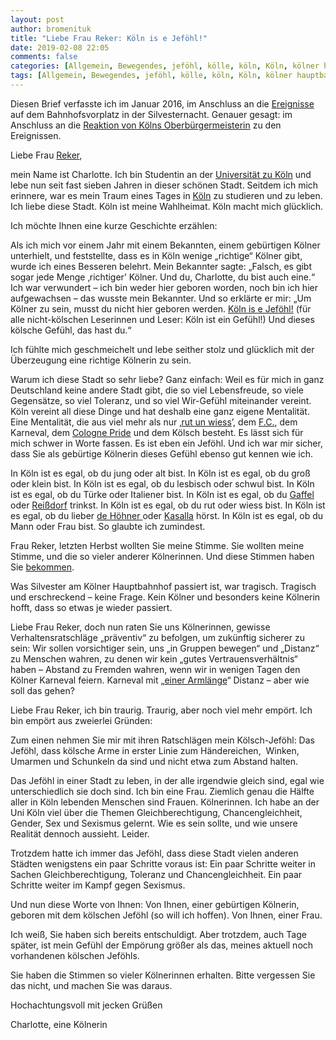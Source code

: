 ```yaml
---
layout: post
author: bromenituk
title: "Liebe Frau Reker: Köln is e Jeföhl!"
date: 2019-02-08 22:05
comments: false
categories: [Allgemein, Bewegendes, jeföhl, kölle, köln, Köln, kölner hauptbahnhof, reker, silvester 2016, übergriffe]
tags: [Allgemein, Bewegendes, jeföhl, kölle, köln, Köln, kölner hauptbahnhof, reker, silvester 2016, übergriffe]
---
```

<!-- wp:paragraph -->
<p>Diesen Brief verfasste ich im Januar 2016, im Anschluss an die <a href="https://www.zeit.de/gesellschaft/zeitgeschehen/2016-01/koeln-silvester-sexuelle-uebergriffe-raub-faq">Ereignisse</a> auf dem Bahnhofsvorplatz in der Silvesternacht. Genauer gesagt: im Anschluss an die <a href="https://www.welt.de/politik/deutschland/article150710788/Armlaengen-Tipp-sorgt-fuer-Spott-und-Wut.html">Reaktion von Kölns Oberbürgermeisterin</a> zu den Ereignissen.</p>
<!-- /wp:paragraph -->

<!-- wp:paragraph -->
<p>Liebe Frau <a href="https://href.li/?https://de.wikipedia.org/wiki/Henriette_Reker">Reker</a>,</p>
<!-- /wp:paragraph -->

<!-- wp:paragraph -->
<p>mein Name ist Charlotte.
Ich bin Studentin an der <a href="https://href.li/?https://www.uni-koeln.de">Universität zu Köln</a> und lebe nun seit fast sieben Jahren in dieser schönen Stadt.
Seitdem ich mich erinnere, war es mein Traum eines Tages in <a href="https://href.li/?https://www.koeln.de">Köln</a> zu studieren und zu leben. Ich liebe diese Stadt. Köln ist
meine Wahlheimat. Köln macht mich glücklich.</p>
<!-- /wp:paragraph -->

<!-- wp:paragraph -->
<p>Ich möchte Ihnen eine
kurze Geschichte erzählen:</p>
<!-- /wp:paragraph -->

<!-- wp:paragraph -->
<p>Als ich mich vor einem
Jahr mit einem Bekannten, einem gebürtigen Kölner unterhielt, und feststellte,
dass es in Köln wenige „richtige“ Kölner gibt, wurde ich eines Besseren
belehrt. Mein Bekannter sagte: „Falsch, es gibt sogar jede Menge ‚richtiger’
Kölner. Und du, Charlotte, du bist auch eine.“ Ich war verwundert – ich bin
weder hier geboren worden, noch bin ich hier aufgewachsen – das wusste mein
Bekannter. Und so erklärte er mir: „Um Kölner zu sein, musst du nicht hier
geboren werden. <a href="https://href.li/?https://www.youtube.com/watch?v=TQpHUWnct4Y">Köln is e
Jeföhl!</a> (für alle nicht-kölschen
Leserinnen und Leser: Köln ist ein Gefühl!) Und dieses kölsche Gefühl, das hast
du.“</p>
<!-- /wp:paragraph -->

<!-- wp:paragraph -->
<p>Ich fühlte mich
geschmeichelt und lebe seither stolz und glücklich mit der Überzeugung eine
richtige Kölnerin zu sein.</p>
<!-- /wp:paragraph -->

<!-- wp:paragraph -->
<p>Warum ich diese Stadt so
sehr liebe? Ganz einfach: Weil es für mich in ganz Deutschland keine andere
Stadt gibt, die so viel Lebensfreude, so viele Gegensätze, so viel Toleranz,
und so viel Wir-Gefühl miteinander vereint. Köln vereint all diese Dinge und
hat deshalb eine ganz eigene Mentalität. Eine Mentalität, die aus viel mehr als
nur ‚<a href="https://href.li/?https://www.youtube.com/watch?v=o1PjjQHsVPM">rut un wiess</a>’, dem <a href="https://href.li/?https://www.fc-koeln.de/start/">F.C.</a>, dem Karneval, dem <a href="https://href.li/?https://de.wikipedia.org/wiki/Cologne_Pride">Cologne Pride</a> und dem Kölsch besteht. Es lässt sich für mich schwer in Worte
fassen. Es ist eben ein Jeföhl. Und ich war mir sicher, dass Sie als gebürtige
Kölnerin dieses Gefühl ebenso gut kennen wie ich.</p>
<!-- /wp:paragraph -->

<!-- wp:paragraph -->
<p>In Köln ist es egal, ob du
jung oder alt bist. In Köln ist es egal, ob du groß oder klein bist. In Köln
ist es egal, ob du lesbisch oder schwul bist. In Köln ist es egal, ob du Türke
oder Italiener bist. In Köln ist es egal, ob du <a href="https://href.li/?https://www.gaffel.de/Startseite.html">Gaffel</a> oder <a href="https://href.li/?https://reissdorf.de">Reißdorf</a> trinkst. In Köln ist es egal, ob du rut oder wiess bist. In
Köln ist es egal, ob du lieber <a href="https://href.li/?https://hoehner.com">de Höhner </a>oder <a href="https://href.li/?https://www.youtube.com/watch?v=kkiUUyIvZOo">Kasalla</a> hörst. In Köln ist es egal, ob du Mann oder Frau bist. So
glaubte ich zumindest.</p>
<!-- /wp:paragraph -->

<!-- wp:paragraph -->
<p>Frau Reker, letzten Herbst
wollten Sie meine Stimme. Sie wollten meine Stimme, und die so vieler anderer
Kölnerinnen. Und diese Stimmen haben Sie <a href="https://href.li/?https://www.zeit.de/politik/deutschland/2015-10/wahl-koeln-ergebnis">bekommen</a>.</p>
<!-- /wp:paragraph -->

<!-- wp:paragraph -->
<p>Was Silvester am Kölner
Hauptbahnhof passiert ist, war tragisch. Tragisch und erschreckend – keine
Frage. Kein Kölner und besonders keine Kölnerin hofft, dass so etwas je wieder
passiert.</p>
<!-- /wp:paragraph -->

<!-- wp:paragraph -->
<p>Liebe Frau Reker, doch nun
raten Sie uns Kölnerinnen, gewisse Verhaltensratschläge „präventiv“ zu
befolgen, um zukünftig sicherer zu sein: Wir sollen vorsichtiger sein, uns „in
Gruppen bewegen“ und „Distanz“ zu Menschen wahren, zu denen wir kein „gutes
Vertrauensverhältnis“ haben – Abstand zu Fremden wahren, wenn wir in wenigen
Tagen den Kölner Karneval feiern. Karneval mit „<a href="https://href.li/?https://www.n24.de/n24/Mediathek/videos/d/7867614/diese-aussage-von-henriette-reker-sorgt-fuer-aufsehen.html">einer Armlänge</a>“ Distanz – aber wie soll das gehen?</p>
<!-- /wp:paragraph -->

<!-- wp:paragraph -->
<p>Liebe Frau Reker, ich bin
traurig. Traurig, aber noch viel mehr empört. Ich bin empört aus zweierlei
Gründen:</p>
<!-- /wp:paragraph -->

<!-- wp:paragraph -->
<p>Zum einen nehmen Sie mir
mit ihren Ratschlägen mein Kölsch-Jeföhl: Das Jeföhl, dass kölsche Arme in
erster Linie zum Händereichen,&nbsp; Winken, Umarmen und Schunkeln da sind und
nicht etwa zum Abstand halten.</p>
<!-- /wp:paragraph -->

<!-- wp:paragraph -->
<p>Das Jeföhl in einer Stadt
zu leben, in der alle irgendwie gleich sind, egal wie unterschiedlich sie doch
sind. Ich bin eine Frau. Ziemlich genau die Hälfte aller in Köln lebenden
Menschen sind Frauen. Kölnerinnen. Ich habe an der Uni Köln viel über die
Themen Gleichberechtigung, Chancengleichheit, Gender, Sex und Sexismus gelernt.
Wie es sein sollte, und wie unsere Realität dennoch aussieht. Leider.</p>
<!-- /wp:paragraph -->

<!-- wp:paragraph -->
<p>Trotzdem hatte ich immer
das Jeföhl, dass diese Stadt vielen anderen Städten wenigstens ein paar
Schritte voraus ist: Ein paar Schritte weiter in Sachen Gleichberechtigung,
Toleranz und Chancengleichheit. Ein paar Schritte weiter im Kampf gegen
Sexismus.</p>
<!-- /wp:paragraph -->

<!-- wp:paragraph -->
<p>Und nun diese Worte von
Ihnen: Von Ihnen, einer gebürtigen Kölnerin, geboren mit dem kölschen Jeföhl
(so will ich hoffen). Von Ihnen, einer Frau.</p>
<!-- /wp:paragraph -->

<!-- wp:paragraph -->
<p>Ich weiß, Sie haben sich
bereits entschuldigt. Aber trotzdem, auch Tage später, ist mein Gefühl der
Empörung größer als das, meines aktuell noch vorhandenen kölschen Jeföhls.</p>
<!-- /wp:paragraph -->

<!-- wp:paragraph -->
<p>Sie haben die Stimmen so
vieler Kölnerinnen erhalten. Bitte vergessen Sie das nicht, und machen Sie was
daraus.</p>
<!-- /wp:paragraph -->

<!-- wp:paragraph -->
<p>Hochachtungsvoll mit
jecken Grüßen</p>
<!-- /wp:paragraph -->

<!-- wp:paragraph -->
<p>Charlotte, eine Kölnerin</p>
<!-- /wp:paragraph -->

<!-- wp:paragraph -->
<p></p>
<!-- /wp:paragraph -->

<!-- wp:tadv/classic-paragraph -->
<p><img src="https://vg07.met.vgwort.de/na/078906e369ef4f84adc6bebff7fb7580" alt="" width="1" height="1" /></p>
<!-- /wp:tadv/classic-paragraph -->
